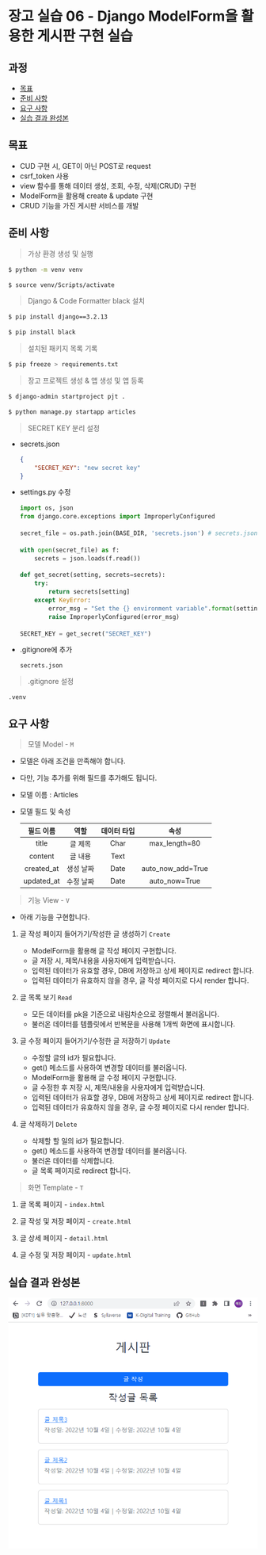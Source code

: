 # 장고 실습 06 - Django ModelForm을 활용한 게시판 구현 실습

## 과정

- [목표](#목표)
- [준비 사항](#준비-사항)
- [요구 사항](#요구-사항)
- [실습 결과 완성본](#실습-결과-완성본)

## 목표

- CUD 구현 시, GET이 아닌 POST로 request
- csrf_token 사용
- view 함수를 통해 데이터 생성, 조회, 수정, 삭제(CRUD) 구현
- ModelForm을 활용해 create & update 구현
- CRUD 기능을 가진 게시판 서비스를 개발

## 준비 사항
> 가상 환경 생성 및 실행

```bash
$ python -m venv venv
```

```bash
$ source venv/Scripts/activate
```

> Django & Code Formatter black 설치

```bash
$ pip install django==3.2.13
```

```bash
$ pip install black
```

> 설치된 패키지 목록 기록

```bash
$ pip freeze > requirements.txt
```

> 장고 프로젝트 생성 & 앱 생성 및 앱 등록

```bash
$ django-admin startproject pjt .
```

```bash
$ python manage.py startapp articles
```

> SECRET KEY 분리 설정

- secrets.json
  
  ```json
  {
      "SECRET_KEY": "new secret key"
  }
  ```

- settings.py 수정
  
  ```python
  import os, json
  from django.core.exceptions import ImproperlyConfigured

  secret_file = os.path.join(BASE_DIR, 'secrets.json') # secrets.json 파일 위치를 명시

  with open(secret_file) as f:
      secrets = json.loads(f.read())

  def get_secret(setting, secrets=secrets):
      try:
          return secrets[setting]
      except KeyError:
          error_msg = "Set the {} environment variable".format(setting)
          raise ImproperlyConfigured(error_msg)

  SECRET_KEY = get_secret("SECRET_KEY")
  ```

- .gitignore에 추가
  
  ```
  secrets.json
  ```

> .gitignore 설정

  ```
  .venv
  ```


## 요구 사항

> 모델 Model - `M`

- 모델은 아래 조건을 만족해야 합니다.

- 다만, 기능 추가를 위해 필드를 추가해도 됩니다.

- 모델 이름 : Articles

- 모델 필드 및 속성
  
  | 필드 이름      | 역할    | 데이터 타입 | 속성                |
  |:----------:|:-----:|:------:|:-----------------:|
  | title      | 글 제목  | Char   | max_length=80     |
  | content    | 글 내용  | Text   |                  |
  | created_at | 생성 날짜 | Date   | auto_now_add=True |
  | updated_at | 수정 날짜 | Date   | auto_now=True     |

> 기능 View - `V`

- 아래 기능을 구현합니다.

1. 글 작성 페이지 들어가기/작성한 글 생성하기 `Create`
   
   - ModelForm을 활용해 글 작성 페이지 구현합니다.
   - 글 저장 시, 제목/내용을 사용자에게 입력받습니다.
   - 입력된 데이터가 유효할 경우, DB에 저장하고 상세 페이지로 redirect 합니다.
   - 입력된 데이터가 유효하지 않을 경우, 글 작성 페이지로 다시 render 합니다.

2. 글 목록 보기 `Read`
   
   - 모든 데이터를 pk을 기준으로 내림차순으로 정렬해서 불러옵니다.
   - 불러온 데이터를 템플릿에서 반복문을 사용해 1개씩 화면에 표시합니다.

3. 글 수정 페이지 들어가기/수정한 글 저장하기 `Update`
   
   - 수정할 글의 id가 필요합니다.
   - get() 메소드를 사용하여 변경할 데이터를 불러옵니다.
   - ModelForm을 활용해 글 수정 페이지 구현합니다.
   - 글 수정한 후 저장 시, 제목/내용을 사용자에게 입력받습니다.
   - 입력된 데이터가 유효할 경우, DB에 저장하고 상세 페이지로 redirect 합니다.
   - 입력된 데이터가 유효하지 않을 경우, 글 수정 페이지로 다시 render 합니다.

4. 글 삭제하기 `Delete`
   
   - 삭제할 할 일의 id가 필요합니다.
   - get() 메소드를 사용하여 변경할 데이터를 불러옵니다.
   - 불러온 데이터를 삭제합니다.
   - 글 목록 페이지로 redirect 합니다.

> 화면 Template - `T`

1. 글 목록 페이지 - `index.html`
 
2. 글 작성 및 저장 페이지 - `create.html`

3. 글 상세 페이지 - `detail.html`

4. 글 수정 및 저장 페이지 - `update.html`


## 실습 결과 완성본

![](gif/django_practice_06_animation.gif)